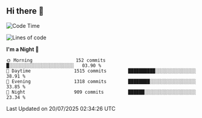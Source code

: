 ## Hi there 👋

<!--
**Wangmerlyn/Wangmerlyn** is a ✨ _special_ ✨ repository because its `README.md` (this file) appears on your GitHub profile.

Here are some ideas to get you started:

- 🔭 I’m currently working on ...
- 🌱 I’m currently learning ...
- 👯 I’m looking to collaborate on ...
- 🤔 I’m looking for help with ...
- 💬 Ask me about ...
- 📫 How to reach me: ...
- 😄 Pronouns: ...
- ⚡ Fun fact: ...
-->
<!--START_SECTION:waka-->
![Code Time](http://img.shields.io/badge/Code%20Time-425%20hrs%203%20mins-blue)

![Lines of code](https://img.shields.io/badge/From%20Hello%20World%20I%27ve%20Written-20.2%20million%20lines%20of%20code-blue)

**I'm a Night 🦉** 

```text
🌞 Morning                152 commits         █░░░░░░░░░░░░░░░░░░░░░░░░   03.90 % 
🌆 Daytime                1515 commits        ██████████░░░░░░░░░░░░░░░   38.91 % 
🌃 Evening                1318 commits        ████████░░░░░░░░░░░░░░░░░   33.85 % 
🌙 Night                  909 commits         ██████░░░░░░░░░░░░░░░░░░░   23.34 % 
```



 Last Updated on 20/07/2025 02:34:26 UTC
<!--END_SECTION:waka-->
